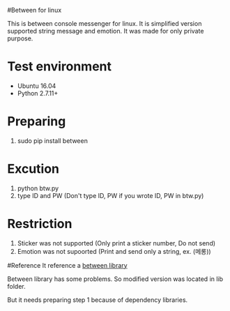 
#Between for linux

This is between console messenger for linux.
It is simplified version supported string message and emotion.
It was made for only private purpose.


# Test environment
- Ubuntu 16.04
- Python 2.7.11+

# Preparing
1. sudo pip install between

# Excution
1. python btw.py
2. type ID and PW (Don't type ID, PW if you wrote ID, PW in btw.py)

# Restriction
1. Sticker was not supported (Only print a sticker number, Do not send)
2. Emotion was not supoorted (Print and send only a string, ex. (메롱))

#Reference
It reference a [between library](https://github.com/carpedm20/between/)

Between library has some problems. So modified version was located in lib folder.

But it needs preparing step 1 because of dependency libraries.
